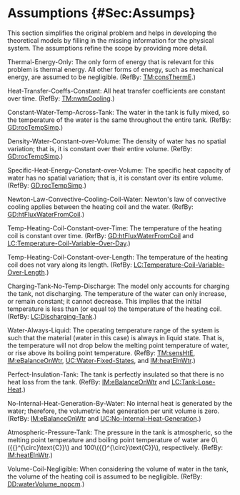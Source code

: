 # Assumptions {#Sec:Assumps}

This section simplifies the original problem and helps in developing the theoretical models by filling in the missing information for the physical system. The assumptions refine the scope by providing more detail.

<div id="assumpTEO"></div>

Thermal-Energy-Only: The only form of energy that is relevant for this problem is thermal energy. All other forms of energy, such as mechanical energy, are assumed to be negligible. (RefBy: [TM:consThermE](./SecTMs.md#TM:consThermE).)

<div id="assumpHTCC"></div>

Heat-Transfer-Coeffs-Constant: All heat transfer coefficients are constant over time. (RefBy: [TM:nwtnCooling](./SecTMs.md#TM:nwtnCooling).)

<div id="assumpCWTAT"></div>

Constant-Water-Temp-Across-Tank: The water in the tank is fully mixed, so the temperature of the water is the same throughout the entire tank. (RefBy: [GD:rocTempSimp](./SecGDs.md#GD:rocTempSimp).)

<div id="assumpDWCoW"></div>

Density-Water-Constant-over-Volume: The density of water has no spatial variation; that is, it is constant over their entire volume. (RefBy: [GD:rocTempSimp](./SecGDs.md#GD:rocTempSimp).)

<div id="assumpSHECoW"></div>

Specific-Heat-Energy-Constant-over-Volume: The specific heat capacity of water has no spatial variation; that is, it is constant over its entire volume. (RefBy: [GD:rocTempSimp](./SecGDs.md#GD:rocTempSimp).)

<div id="assumpLCCCW"></div>

Newton-Law-Convective-Cooling-Coil-Water: Newton's law of convective cooling applies between the heating coil and the water. (RefBy: [GD:htFluxWaterFromCoil](./SecGDs.md#GD:htFluxWaterFromCoil).)

<div id="assumpTHCCoT"></div>

Temp-Heating-Coil-Constant-over-Time: The temperature of the heating coil is constant over time. (RefBy: [GD:htFluxWaterFromCoil](./SecGDs.md#GD:htFluxWaterFromCoil) and [LC:Temperature-Coil-Variable-Over-Day](./SecLCs.md#likeChgTCVOD).)

<div id="assumpTHCCoL"></div>

Temp-Heating-Coil-Constant-over-Length: The temperature of the heating coil does not vary along its length. (RefBy: [LC:Temperature-Coil-Variable-Over-Length](./SecLCs.md#likeChgTCVOL).)

<div id="assumpCTNTD"></div>

Charging-Tank-No-Temp-Discharge: The model only accounts for charging the tank, not discharging. The temperature of the water can only increase, or remain constant; it cannot decrease. This implies that the initial temperature is less than (or equal to) the temperature of the heating coil. (RefBy: [LC:Discharging-Tank](./SecLCs.md#likeChgDT).)

<div id="assumpWAL"></div>

Water-Always-Liquid: The operating temperature range of the system is such that the material (water in this case) is always in liquid state. That is, the temperature will not drop below the melting point temperature of water, or rise above its boiling point temperature. (RefBy: [TM:sensHtE](./SecTMs.md#TM:sensHtE), [IM:eBalanceOnWtr](./SecIMs.md#IM:eBalanceOnWtr), [UC:Water-Fixed-States](./SecUCs.md#unlikeChgWFS), and [IM:heatEInWtr](./SecIMs.md#IM:heatEInWtr).)

<div id="assumpPIT"></div>

Perfect-Insulation-Tank: The tank is perfectly insulated so that there is no heat loss from the tank. (RefBy: [IM:eBalanceOnWtr](./SecIMs.md#IM:eBalanceOnWtr) and [LC:Tank-Lose-Heat](./SecLCs.md#likeChgTLH).)

<div id="assumpNIHGBW"></div>

No-Internal-Heat-Generation-By-Water: No internal heat is generated by the water; therefore, the volumetric heat generation per unit volume is zero. (RefBy: [IM:eBalanceOnWtr](./SecIMs.md#IM:eBalanceOnWtr) and [UC:No-Internal-Heat-Generation](./SecUCs.md#unlikeChgNIHG).)

<div id="assumpAPT"></div>

Atmospheric-Pressure-Tank: The pressure in the tank is atmospheric, so the melting point temperature and boiling point temperature of water are 0\\({{}^{\circ}\text{C}}\\) and 100\\({{}^{\circ}\text{C}}\\), respectively. (RefBy: [IM:heatEInWtr](./SecIMs.md#IM:heatEInWtr).)

<div id="assumpVCN"></div>

Volume-Coil-Negligible: When considering the volume of water in the tank, the volume of the heating coil is assumed to be negligible. (RefBy: [DD:waterVolume_nopcm](./SecDDs.md#DD:waterVolume.nopcm).)
